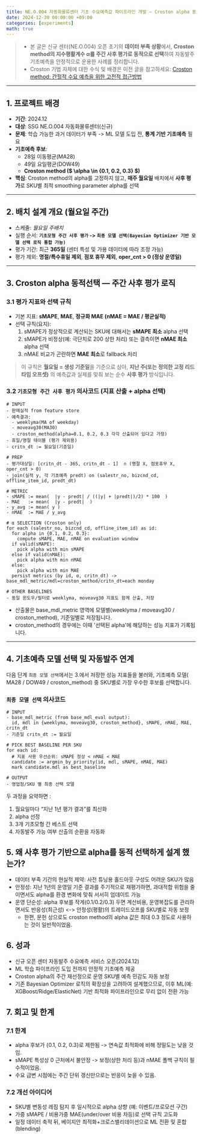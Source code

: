 ```yaml
---
title: NE.O.004 자동화물류센터 기초 수요예측값 파이프라인 개발 — Croston alpha 동적할당(주간 사후 평가)
date: 2024-12-30 00:00:00 +09:00
categories: [experiments]
math: true
---
```

> - 본 글은 신규 센터(NE.O.004) 오픈 초기의 **데이터 부족 상황**에서, **Croston method의 지수평활계수 α를 주간 사후 평가로 동적으로 선택**하여 자동발주 기초예측을 안정적으로 운용한 사례를 정리합니다.  
> - Croston 기법 자체에 대한 수식 및 배경은 이전 글을 참고하세요: [Croston method: 간헐적 수요 예측을 위한 고전적 접근방법](https://data-bility.github.io/posts/Croston-method-%EA%B0%84%ED%97%90%EC%A0%81-%EC%88%98%EC%9A%94-%EC%98%88%EC%B8%A1%EC%9D%84-%EC%9C%84%ED%95%9C-%EA%B3%A0%EC%A0%84%EC%A0%81-%EC%A0%91%EA%B7%BC%EB%B0%A9%EB%B2%95/)

---
## 1. 프로젝트 배경

- **기간**: 2024.12
- **대상**: SSG NE.O.004 자동화물류센터(신규)
- **문제**: 학습 가능한 과거 데이터가 부족 -> ML 모델 도입 전, **통계 기반 기초예측** 필요
- **기초예측 후보**:
  - 28일 이동평균(MA28)
  - 49일 요일평균(DOW49)
  - **Croston method ($ \alpha \in \{0.1, 0.2, 0.3\} $)**
- **핵심**: Croston method의 alpha를 고정하지 않고, **매주 월요일** 배치에서 **사후 평가**로 SKU별 최적 smoothing parameter alpha를 선택

---

## 2. 배치 설계 개요 (월요일 주간)

- 스케줄: *월요일 주배치*
- 실행 순서: **`기초모형 주간 사후 평가` -> `최종 모델 선택(Bayesian Optimizer 기반 모델 선택 로직 통합 가능)`**
- 평가 기간: 최근 **365일** (센터 특성 및 가용 데이터에 따라 조정 가능)
- 평가 제외: **명절/특수휴일 제외**, **점포 휴무 제외**, **oper_cnt > 0 (정상 운영일)**

---

## 3. Croston alpha 동적선택 — 주간 사후 평가 로직

### 3.1 평가 지표와 선택 규칙

- 기본 지표: **sMAPE**, **MAE**, **정규화 MAE (nMAE = MAE / 평균실적)**
- 선택 규칙(요지):
  1) sMAPE가 정상적으로 계산되는 SKU에 대해서는 **sMAPE 최소** alpha 선택
  2) sMAPE가 비정상(예: 극단치로 200 상한 처리) 또는 결측이면 **nMAE 최소** alpha 선택
  3) nMAE 비교가 곤란하면 **MAE 최소**로 fallback 처리

> 이 규칙은 **월요일 = 생성 기준일**을 기준으로 삼아, **지난 주(또는 정의한 고정 리드타임 오프셋)** 의 예측값과 실제를 맞춰 보는 순수 **사후 평가** 방식입니다.

### 3.2 `기초모형 주간 사후 평가` 의사코드 (지표 산출 + alpha 선택)

```text
# INPUT
- 판매실적 from feature store
- 예측결과:
  - weeklyma(MA of weekday)
  - moveavg30(MA30)
  - croston_method(alpha=0.1, 0.2, 0.3 각각 산출되어 있다고 가정)
- 휴일/명절 테이블 (평가 제외용)
- critn_dt := 월요일(기준일)

# PREP
- 평가대상일: [critn_dt - 365, critn_dt - 1]  ∩ (명절 X, 점포휴무 X, oper_cnt > 0)
- join(실적 y, 각 기초예측 predt) on (salestr_no, bizcnd_cd, offline_item_id, predt_dt)

# METRIC
- sMAPE := mean(  |y - predt| / ((|y| + |predt|)/2) * 100  )
- MAE   := mean(  |y - predt|  )
- y_avg := mean( y )
- nMAE  := MAE / y_avg

# α SELECTION (Croston only)
for each (salestr_no, bizcnd_cd, offline_item_id) as id:
  for alpha in {0.1, 0.2, 0.3}:
    compute sMAPE, MAE, nMAE on evaluation window
  if valid(sMAPE):
    pick alpha with min sMAPE
  else if valid(nMAE):
    pick alpha with min nMAE
  else:
    pick alpha with min MAE
  persist metrics (by id, α, critn_dt) -> base_mdl_metric/mdl=croston_method/critn_dt=each monday

# OTHER BASELINES
- 동일 윈도우/필터로 weeklyma, moveavg30 지표도 함께 산출, 저장
```

- 산출물은 base_mdl_metric 영역에 모델별(weeklyma / moveavg30 / croston_method), 기준일별로 저장됩니다. 
- croston_method의 경우에는 이때 '선택된 alpha'에 해당하는 성능 지표가 기록됩니다.

---

## 4. 기초예측 모델 선택 및 자동발주 연계

다음 단계 `최종 모델 선택`에서는 3.에서 저장한 성능 지표들을 불러와, 기초예측 모델( MA28 / DOW49 / croston_method) 중 SKU별로 가장 우수한 후보를 선택합니다.

### `최종 모델 선택` 의사코드
```text
# INPUT
- base_mdl_metric (from base_mdl_eval output):
  id, mdl in {weeklyma, moveavg30, croston_method}, sMAPE, nMAE, MAE, critn_dt
- 기준일 critn_dt := 월요일

# PICK BEST BASELINE PER SKU
for each id:
  # 지표 사용 우선순위: sMAPE 정상 < nMAE < MAE
  candidate := argmin_by_priority(id, mdl, sMAPE, nMAE, MAE)
  mark candidate.mdl as best_baseline

# OUTPUT
- 영업점/SKU 별 최종 선택 모델
```

두 과정을 요약하면 : 
1) 월요일마다 “지난 1년 평가 결과”를 최신화
2) alpha 선정
3) 3개 기초모형 간 베스트 선택
4) 자동발주 가능 여부 산출의 순환을 자동화

## 5. 왜 사후 평가 기반으로 alpha를 동적 선택하게 설계 했는가? 

- 데이터 부족 기간의 현실적 제약: 사전 튜닝용 홀드아웃 구성도 어려운 SKU가 많음 
- 안정성: 지난 1년의 운영일 기준 결과를 주기적으로 재평가하면, 과대적합 위험을 줄이면서도 alpha를 환경 변화에 맞춰 서서히 업데이트 가능
- 운영 단순성: alpha 후보를 작게(0.1/0.2/0.3) 두면 계산비용, 운영복잡도를 관리하면서도 반응성(최근성) <-> 안정성(평활)의 트레이드오프를 SKU별로 자동 보정
  - 한편, 문헌 상으로도 croston method의 alpha 값은 최대 0.3 정도로 사용하는 것이 일반적이었음.

## 6. 성과

- 신규 오픈 센터 자동발주 수요예측 서비스 오픈(2024.12)
- ML 학습 파이프라인 도입 전까지 안정적 기초예측 제공
- Croston alpha의 주간 재선정으로 운영 SKU별 예측 민감도 자동 보정
- 기존 Bayesian Optimizer 로직의 확장성을 고려하여 설계했으므로, 이후 ML(예: XGBoost/Ridge/ElasticNet) 기반 최적화 파이프라인으로 무리 없이 전환 가능

## 7. 회고 및 한계
### 7.1 한계
- alpha 후보가 {0.1, 0.2, 0.3}로 제한됨 -> 연속값 최적화에 비해 정밀도는 낮을 것임.
- sMAPE 특성상 0 근처에서 불안정 -> 보정(상한 처리 등)과 nMAE 폴백 규칙이 필수적이었음.
- 수요 급변 시점에는 주간 단위 갱신만으로는 반응이 늦을 수 있음.

### 7.2 개선 아이디어
- SKU별 변동성 레짐 탐지 후 일시적으로 alpha 상향 (예: 이벤트/프로모션 구간)
- 가중 sMAPE / 비용가중 MAE(under/over 비용 차등)로 선택 규칙 고도화
- 일정 데이터 축적 뒤, 베이지안 최적화+크로스밸리데이션으로 ML 전환 및 혼합(blending)
